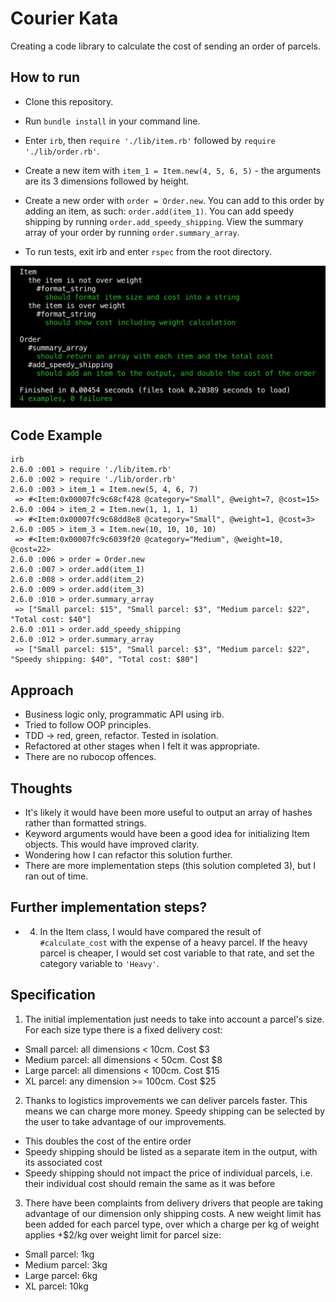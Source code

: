 # Courier Kata

Creating a code library to calculate the cost of sending an order of parcels.

## How to run

* Clone this repository.

* Run `bundle install` in your command line.

* Enter `irb`, then `require './lib/item.rb'` followed by `require './lib/order.rb'`.

* Create a new item with `item_1 = Item.new(4, 5, 6, 5)` - the arguments are its 3 dimensions followed by height.

* Create a new order with `order = Order.new`. You can add to this order by adding an item, as such: `order.add(item_1)`. You can add speedy shipping by running `order.add_speedy_shipping`. View the summary array of your order by running `order.summary_array`.

* To run tests, exit irb and enter `rspec` from the root directory.

![RSpec Screenshot](/test_screenshot.png)

## Code Example

```
irb
2.6.0 :001 > require './lib/item.rb'
2.6.0 :002 > require './lib/order.rb'
2.6.0 :003 > item_1 = Item.new(5, 4, 6, 7)
 => #<Item:0x00007fc9c68cf428 @category="Small", @weight=7, @cost=15>
2.6.0 :004 > item_2 = Item.new(1, 1, 1, 1)
 => #<Item:0x00007fc9c68dd8e8 @category="Small", @weight=1, @cost=3>
2.6.0 :005 > item_3 = Item.new(10, 10, 10, 10)
 => #<Item:0x00007fc9c6039f20 @category="Medium", @weight=10, @cost=22>
2.6.0 :006 > order = Order.new
2.6.0 :007 > order.add(item_1)
2.6.0 :008 > order.add(item_2)
2.6.0 :009 > order.add(item_3)
2.6.0 :010 > order.summary_array
 => ["Small parcel: $15", "Small parcel: $3", "Medium parcel: $22", "Total cost: $40"]
2.6.0 :011 > order.add_speedy_shipping
2.6.0 :012 > order.summary_array
 => ["Small parcel: $15", "Small parcel: $3", "Medium parcel: $22", "Speedy shipping: $40", "Total cost: $80"]
```

## Approach

* Business logic only, programmatic API using irb.
* Tried to follow OOP principles.
* TDD -> red, green, refactor. Tested in isolation.
* Refactored at other stages when I felt it was appropriate.
* There are no rubocop offences.

## Thoughts

* It's likely it would have been more useful to output an array of hashes rather than formatted strings.
* Keyword arguments would have been a good idea for initializing Item objects. This would have improved clarity.
* Wondering how I can refactor this solution further.
* There are more implementation steps (this solution completed 3), but I ran out of time.

## Further implementation steps?

* 4) In the Item class, I would have compared the result of `#calculate_cost` with the expense of a heavy parcel. If the heavy parcel is cheaper, I would set cost variable to that rate, and set the category variable to `'Heavy'`.

## Specification

1) The initial implementation just needs to take into account a parcel's size. For each size
type there is a fixed delivery cost:
* Small parcel: all dimensions < 10cm. Cost $3
* Medium parcel: all dimensions < 50cm. Cost $8
* Large parcel: all dimensions < 100cm. Cost $15
* XL parcel: any dimension >= 100cm. Cost $25

2) Thanks to logistics improvements we can deliver parcels faster. This means we can
charge more money. Speedy shipping can be selected by the user to take advantage of our
improvements.
* This doubles the cost of the entire order
* Speedy shipping should be listed as a separate item in the output, with its associated
cost
* Speedy shipping should not impact the price of individual parcels, i.e. their individual
cost should remain the same as it was before

3) There have been complaints from delivery drivers that people are taking advantage of our
dimension only shipping costs. A new weight limit has been added for each parcel type, over
which a charge per kg of weight applies +$2/kg over weight limit for parcel size:
* Small parcel: 1kg
* Medium parcel: 3kg
* Large parcel: 6kg
* XL parcel: 10kg
